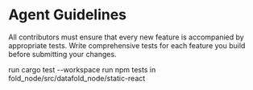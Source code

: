 # Agent Guidelines

All contributors must ensure that every new feature is accompanied by appropriate tests. Write comprehensive tests for each feature you build before submitting your changes.

run cargo test --workspace
run npm tests in fold_node/src/datafold_node/static-react